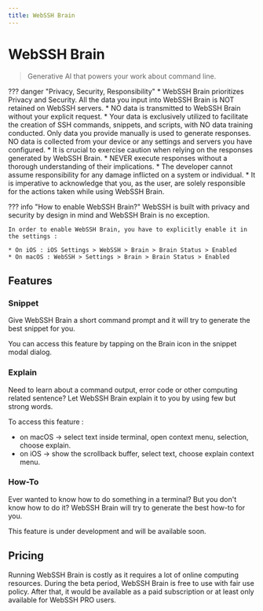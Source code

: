 ```yaml
---
title: WebSSH Brain
---
```


# WebSSH Brain
> Generative AI that powers your work about command line.

??? danger "Privacy, Security, Responsibility"
    * WebSSH Brain prioritizes Privacy and Security. All the data you input into WebSSH Brain is NOT retained on WebSSH servers.
    * NO data is transmitted to WebSSH Brain without your explicit request.
    * Your data is exclusively utilized to facilitate the creation of SSH commands, snippets, and scripts, with NO data training conducted. Only data you provide manually is used to generate responses. NO data is collected from your device or any settings and servers you have configured.
    * It is crucial to exercise caution when relying on the responses generated by WebSSH Brain. 
    * NEVER execute responses without a thorough understanding of their implications. 
    * The developer cannot assume responsibility for any damage inflicted on a system or individual. 
    * It is imperative to acknowledge that you, as the user, are solely responsible for the actions taken while using WebSSH Brain.

??? info "How to enable WebSSH Brain?"
    WebSSH is built with privacy and security by design in mind and WebSSH Brain is no exception.

    In order to enable WebSSH Brain, you have to explicitly enable it in the settings :

    * On iOS : iOS Settings > WebSSH > Brain > Brain Status > Enabled
    * On macOS : WebSSH > Settings > Brain > Brain Status > Enabled

## Features
### Snippet
Give WebSSH Brain a short command prompt and it will try to generate the best snippet for you.

You can access this feature by tapping on the Brain icon in the snippet modal dialog.

### Explain
Need to learn about a command output, error code or other computing related sentence?
Let WebSSH Brain explain it to you by using few but strong words.

To access this feature :

* on macOS -> select text inside terminal, open context menu, selection, choose explain.
* on iOS -> show the scrollback buffer, select text, choose explain context menu.

### How-To
Ever wanted to know how to do something in a terminal? But you don't know how to do it?
WebSSH Brain will try to generate the best how-to for you.

This feature is under development and will be available soon.

## Pricing
Running WebSSH Brain is costly as it requires a lot of online computing resources.
During the beta period, WebSSH Brain is free to use with fair use policy.
After that, it would be available as a paid subscription or at least only available for WebSSH PRO users.